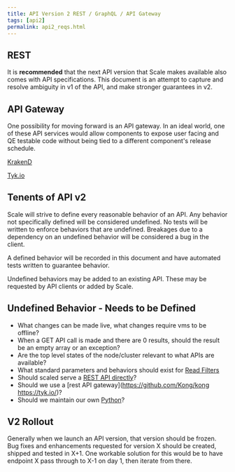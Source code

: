 ```yaml
---
title: API Version 2 REST / GraphQL / API Gateway
tags: [api2]
permalink: api2_reqs.html
---
```


## REST

It is **recommended** that the next API version that Scale makes available also comes with API specifications. This document is an attempt to capture and resolve ambiguity in v1 of the API, and make stronger guarantees in v2.

## API Gateway

One possibility for moving forward is an API gateway. In an ideal world, one of these API services would allow components to expose user facing and QE testable code without being tied to a different component's release schedule.


[KrakenD](https://www.krakend.io/)

[Tyk.io](https://tyk.io/)

## Tenents of API v2

Scale will strive to define every reasonable behavior of an API.  Any behavior not specifically defined will be considered undefined. No tests will be written to enforce behaviors that are undefined. Breakages due to a dependency on an undefined behavior will be considered a bug in the client.

A defined behavior will be recorded in this document and have automated tests written to guarantee behavior.

Undefined behaviors may be added to an existing API. These may be requested by API clients or added by Scale.

## Undefined Behavior - Needs to be Defined

- What changes can be made live, what changes require vms to be offline?
- When a GET API call is made and there are 0 results, should the result be an empty array or an exception?
- Are the top level states of the node/cluster relevant to what APIs are available?
- What standard parameters and behaviors should exist for [Read Filters](https://github.lab.local/dev/scaled/issues/552)
- Should scaled serve a [REST API directly](https://github.com/RGPaul/rest-server-cpp)?
- Should we use a [rest API gateway](https://github.com/Kong/kong https://tyk.io/)?
- Should we maintain our own [Python](https://blog.ovhcloud.com/openapi-with-python-a-state-of-the-art-and-our-latest-contribution/)?


## V2 Rollout

Generally when we launch an API version, that version should be frozen. Bug fixes and enhancements requested for version X should be created, shipped and tested in X+1. One workable solution for this would be to have endpoint X pass through to X-1 on day 1, then iterate from there.
